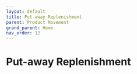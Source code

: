 ```yaml
---
layout: default
title: Put-away Replenishment
parent: Product Movement
grand_parent: Home
nav_order: 12
---
```


# Put-away Replenishment